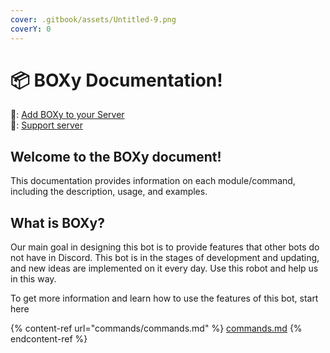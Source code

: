 ```yaml
---
cover: .gitbook/assets/Untitled-9.png
coverY: 0
---
```


# 📦 BOXy Documentation!

🔗: [Add BOXy to your Server](https://discord.com/api/oauth2/authorize?client\_id=878979082442903602\&permissions=1426197933184\&scope=bot%20applications.commands)\
🔧: [Support server](https://discord.gg/3RyERUDUGt)

## Welcome to the BOXy document!

This documentation provides information on each module/command, including the description, usage, and examples.

## What is BOXy?

Our main goal in designing this bot is to provide features that other bots do not have in Discord. This bot is in the stages of development and updating, and new ideas are implemented on it every day. Use this robot and help us in this way.

To get more information and learn how to use the features of this bot, start here

{% content-ref url="commands/commands.md" %}
[commands.md](commands/commands.md)
{% endcontent-ref %}
